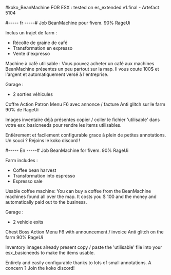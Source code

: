 #koko_BeanMachine
FOR ESX : tested on es_extended v1.final - Artefact 5104


#----- fr -----#
Job BeanMachine pour fivem.
90% RageUi

Inclus un trajet de farm :
- Récolte de graine de café
- Transformation en expresso
- Vente d'expresso

Machine à café utilisable : 
Vous pouvez acheter un café aux machines BeanMachine présentes un peu partout sur la map. 
Il vous coute 100$ et l'argent et automatiquement versé à l'entreprise.

Garage : 
- 2 sorties véhicules

Coffre
Action Patron
Menu F6 avec annonce / facture
Anti glitch sur le farm
90% de RageUi

Images inventaire déjà présentes
copier / coller le fichier 'utilisable' dans votre esx_basicneeds pour rendre les items utilisables.

Entièrement et facilement configurable grace à plein de petites annotations.
Un souci ? Rejoins le koko discord !



#----- En -----#
Job BeanMachine for fivem.
90% RageUi

Farm includes :
- Coffee bean harvest
- Transformation into espresso
- Espresso sale

Usable coffee machine:
You can buy a coffee from the BeanMachine machines found all over the map.
It costs you $ 100 and the money and automatically paid out to the business.

Garage :
- 2 vehicle exits

Chest
Boss Action
Menu F6 with announcement / invoice
Anti glitch on the farm
90% RageUi

Inventory images already present
copy / paste the 'utilisable' file into your esx_basicneeds to make the items usable.


Entirely and easily configurable thanks to lots of small annotations.
A concern ? Join the koko discord!
